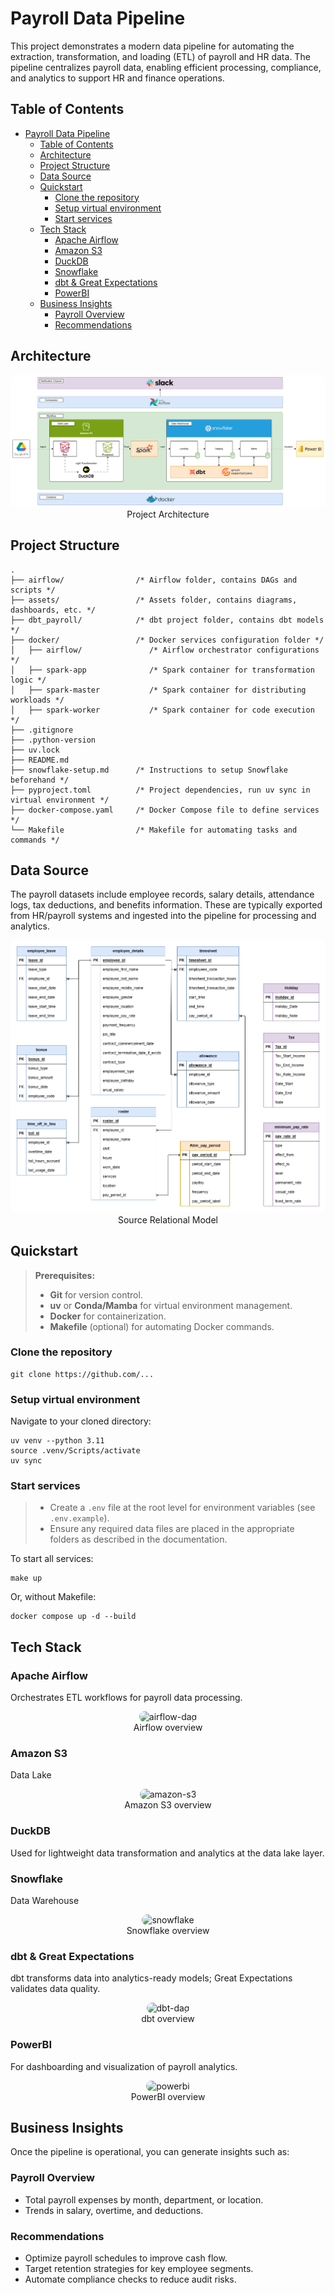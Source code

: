# Payroll Data Pipeline

This project demonstrates a modern data pipeline for automating the extraction, transformation, and loading (ETL) of payroll and HR data. The pipeline centralizes payroll data, enabling efficient processing, compliance, and analytics to support HR and finance operations.

## Table of Contents
- [Payroll Data Pipeline](#payroll-data-pipeline)
  - [Table of Contents](#table-of-contents)
  - [Architecture](#architecture)
  - [Project Structure](#project-structure)
  - [Data Source](#data-source)
  - [Quickstart](#quickstart)
    - [Clone the repository](#clone-the-repository)
    - [Setup virtual environment](#setup-virtual-environment)
    - [Start services](#start-services)
  - [Tech Stack](#tech-stack)
    - [Apache Airflow](#apache-airflow)
    - [Amazon S3](#amazon-s3)
    - [DuckDB](#duckdb)
    - [Snowflake](#snowflake)
    - [dbt \& Great Expectations](#dbt--great-expectations)
    - [PowerBI](#powerbi)
  - [Business Insights](#business-insights)
    - [Payroll Overview](#payroll-overview)
    - [Recommendations](#recommendations)

## Architecture

<!-- Add a diagram if available -->
<p align="center">
    <img src="assets/diagrams/architecture.svg" alt="architecture" style="border-radius: 10px;">
    </br>
  Project Architecture
</p>

## Project Structure
```shell
.
├── airflow/                /* Airflow folder, contains DAGs and scripts */
├── assets/                 /* Assets folder, contains diagrams, dashboards, etc. */
├── dbt_payroll/            /* dbt project folder, contains dbt models */
├── docker/                 /* Docker services configuration folder */
│   ├── airflow/               /* Airflow orchestrator configurations */
│   ├── spark-app              /* Spark container for transformation logic */
│   ├── spark-master           /* Spark container for distributing workloads */
│   ├── spark-worker           /* Spark container for code execution */
├── .gitignore
├── .python-version
├── uv.lock
├── README.md
├── snowflake-setup.md      /* Instructions to setup Snowflake beforehand */
├── pyproject.toml          /* Project dependencies, run uv sync in virtual environment */
├── docker-compose.yaml     /* Docker Compose file to define services */
└── Makefile                /* Makefile for automating tasks and commands */
```

## Data Source

The payroll datasets include employee records, salary details, attendance logs, tax deductions, and benefits information. These are typically exported from HR/payroll systems and ingested into the pipeline for processing and analytics.

<p align="center">
    <img src="assets/diagrams/source_relational_model.png" alt="source-relational-model" style="border-radius: 10px;">
    </br>
  Source Relational Model
</p>

## Quickstart

> **Prerequisites:**
> - **Git** for version control.
> - **uv** or **Conda/Mamba** for virtual environment management.
> - **Docker** for containerization.
> - **Makefile** (optional) for automating Docker commands.

### Clone the repository
```shell
git clone https://github.com/...
```

### Setup virtual environment
Navigate to your cloned directory:
```shell
uv venv --python 3.11
source .venv/Scripts/activate
uv sync
```

### Start services

> - Create a `.env` file at the root level for environment variables (see `.env.example`).
> - Ensure any required data files are placed in the appropriate folders as described in the documentation.

To start all services:
```shell
make up
```
Or, without Makefile:
```shell
docker compose up -d --build
```

## Tech Stack

### Apache Airflow
Orchestrates ETL workflows for payroll data processing.
<p align="center">
    <img src="assets/diagrams/airflow-dag.png" alt="airflow-dag" style="border-radius: 10px;">
    </br>
  Airflow overview
</p>

### Amazon S3
Data Lake
<p align="center">
    <img src="assets/diagrams/amazon-s3.png" alt="amazon-s3" style="border-radius: 10px;">
    </br>
  Amazon S3 overview
</p>

### DuckDB
Used for lightweight data transformation and analytics at the data lake layer.

### Snowflake
Data Warehouse
<p align="center">
    <img src="assets/diagrams/snowflake.png" alt="snowflake" style="border-radius: 10px;">
    </br>
  Snowflake overview
</p>

### dbt & Great Expectations
dbt transforms data into analytics-ready models; Great Expectations validates data quality.
<p align="center">
    <img src="assets/diagrams/dbt-dag.png" alt="dbt-dag" style="border-radius: 10px;">
    </br>
  dbt overview
</p>

### PowerBI
For dashboarding and visualization of payroll analytics.
<p align="center">
    <img src="assets/diagrams/powerbi.png" alt="powerbi" style="border-radius: 10px;">
    </br>
  PowerBI overview
</p>

## Business Insights

Once the pipeline is operational, you can generate insights such as:

### Payroll Overview
- Total payroll expenses by month, department, or location.
- Trends in salary, overtime, and deductions.

### Recommendations
- Optimize payroll schedules to improve cash flow.
- Target retention strategies for key employee segments.
- Automate compliance checks to reduce audit risks.
